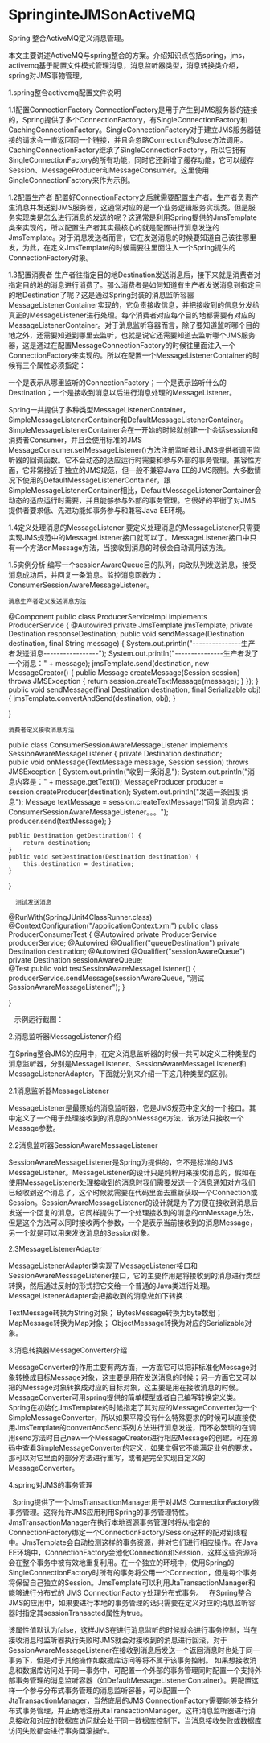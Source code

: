 # SpringinteJMSonActiveMQ
Spring 整合ActiveMQ定义消息管理。

本文主要讲述ActiveMQ与spring整合的方案。介绍知识点包括spring，jms，activemq基于配置文件模式管理消息，消息监听器类型，消息转换类介绍，spring对JMS事物管理。

1.spring整合activemq配置文件说明

1.1配置ConnectionFactory
       ConnectionFactory是用于产生到JMS服务器的链接的，Spring提供了多个ConnectionFactory，有SingleConnectionFactory和CachingConnectionFactory。SingleConnectionFactory对于建立JMS服务器链接的请求会一直返回同一个链接，并且会忽略Connection的close方法调用。CachingConnectionFactory继承了SingleConnectionFactory，所以它拥有SingleConnectionFactory的所有功能，同时它还新增了缓存功能，它可以缓存Session、MessageProducer和MessageConsumer。这里使用SingleConnectionFactory来作为示例。
       
1.2配置生产者
    配置好ConnectionFactory之后就需要配置生产者。生产者负责产生消息并发送到JMS服务器，这通常对应的是一个业务逻辑服务实现类。但是服务实现类是怎么进行消息的发送的呢？这通常是利用Spring提供的JmsTemplate类来实现的，所以配置生产者其实最核心的就是配置进行消息发送的JmsTemplate。对于消息发送者而言，它在发送消息的时候要知道自己该往哪里发，为此，在定义JmsTemplate的时候需要往里面注入一个Spring提供的ConnectionFactory对象。
    
1.3配置消费者
   生产者往指定目的地Destination发送消息后，接下来就是消费者对指定目的地的消息进行消费了。那么消费者是如何知道有生产者发送消息到指定目的地Destination了呢？这是通过Spring封装的消息监听容器MessageListenerContainer实现的，它负责接收信息，并把接收到的信息分发给真正的MessageListener进行处理。每个消费者对应每个目的地都需要有对应的MessageListenerContainer。对于消息监听容器而言，除了要知道监听哪个目的地之外，还需要知道到哪里去监听，也就是说它还需要知道去监听哪个JMS服务器，这是通过在配置MessageConnectionFactory的时候往里面注入一个ConnectionFactory来实现的。所以在配置一个MessageListenerContainer的时候有三个属性必须指定：
   
  一个是表示从哪里监听的ConnectionFactory；一个是表示监听什么的Destination；一个是接收到消息以后进行消息处理的MessageListener。
    
Spring一共提供了多种类型MessageListenerContainer，SimpleMessageListenerContainer和DefaultMessageListenerContainer。SimpleMessageListenerContainer会在一开始的时候就创建一个会话session和消费者Consumer，并且会使用标准的JMS MessageConsumer.setMessageListener()方法注册监听器让JMS提供者调用监听器的回调函数。它不会动态的适应运行时需要和参与外部的事务管理。兼容性方面，它非常接近于独立的JMS规范，但一般不兼容Java EE的JMS限制。大多数情况下使用的DefaultMessageListenerContainer，跟SimpleMessageListenerContainer相比，DefaultMessageListenerContainer会动态的适应运行时需要，并且能够参与外部的事务管理。它很好的平衡了对JMS提供者要求低、先进功能如事务参与和兼容Java EE环境。

1.4定义处理消息的MessageListener
       要定义处理消息的MessageListener只需要实现JMS规范中的MessageListener接口就可以了。MessageListener接口中只有一个方法onMessage方法，当接收到消息的时候会自动调用该方法。
       
1.5实例分析
    编写一个sessionAwareQueue目的队列，向改队列发送消息，接受消息成功后，并回复一条消息。监控消息函数为：ConsumerSessionAwareMessageListener。
    
    消息生产者定义发送消息方法
    
@Component
public class ProducerServiceImpl implements ProducerService {
    @Autowired
    private JmsTemplate jmsTemplate;
    private Destination responseDestination;
    public void sendMessage(Destination destination, final String message) {
        System.out.println("---------------生产者发送消息-----------------");
        System.out.println("---------------生产者发了一个消息：" + message);
        jmsTemplate.send(destination, new MessageCreator() {
            public Message createMessage(Session session) throws JMSException {
                return session.createTextMessage(message);
            }
        });
    }
    public void sendMessage(final Destination destination, final Serializable obj) {
        jmsTemplate.convertAndSend(destination, obj);
    }
    
}

    消费者定义接收消息方法
    
public class ConsumerSessionAwareMessageListener implements
        SessionAwareMessageListener<TextMessage> {
    private Destination destination;    
    public void onMessage(TextMessage message, Session session) throws JMSException {
        System.out.println("收到一条消息");
        System.out.println("消息内容是：" + message.getText());
        MessageProducer producer = session.createProducer(destination);
        System.out.println("发送一条回复消息");
        Message textMessage = session.createTextMessage("回复消息内容：ConsumerSessionAwareMessageListener。。。");
        producer.send(textMessage);
    }

    public Destination getDestination() {
        return destination;
    }
    public void setDestination(Destination destination) {
        this.destination = destination;
    }

}

      测试发送消息
    
@RunWith(SpringJUnit4ClassRunner.class)
@ContextConfiguration("/applicationContext.xml")
public class ProducerConsumerTest {
    @Autowired
    private ProducerService producerService;
    @Autowired
    @Qualifier("queueDestination")
    private Destination destination;
    @Autowired
    @Qualifier("sessionAwareQueue")
    private Destination sessionAwareQueue;    
    @Test
    public void testSessionAwareMessageListener() {
        producerService.sendMessage(sessionAwareQueue, "测试SessionAwareMessageListener");
    }
    
}

    示例运行截图：


2.消息监听器MessageListener介绍

   在Spring整合JMS的应用中，在定义消息监听器的时候一共可以定义三种类型的消息监听器，分别是MessageListener、SessionAwareMessageListener和MessageListenerAdapter。下面就分别来介绍一下这几种类型的区别。
    
2.1消息监听器MessageListener

   MessageListener是最原始的消息监听器，它是JMS规范中定义的一个接口。其中定义了一个用于处理接收到的消息的onMessage方法，该方法只接收一个Message参数。

2.2消息监听器SessionAwareMessageListener

   SessionAwareMessageListener是Spring为提供的，它不是标准的JMS MessageListener。MessageListener的设计只是纯粹用来接收消息的，假如在使用MessageListener处理接收到的消息时我们需要发送一个消息通知对方我们已经收到这个消息了，这个时候就需要在代码里面去重新获取一个Connection或Session。SessionAwareMessageListener的设计就是为了方便在接收到消息后发送一个回复的消息，它同样提供了一个处理接收到的消息的onMessage方法，但是这个方法可以同时接收两个参数，一个是表示当前接收到的消息Message，另一个就是可以用来发送消息的Session对象。
   
2.3MessageListenerAdapter

MessageListenerAdapter类实现了MessageListener接口和SessionAwareMessageListener接口，它的主要作用是将接收到的消息进行类型转换，然后通过反射的形式把它交给一个普通的Java类进行处理。MessageListenerAdapter会把接收到的消息做如下转换：

TextMessage转换为String对象；
BytesMessage转换为byte数组；
 MapMessage转换为Map对象；
ObjectMessage转换为对应的Serializable对象。

3.消息转换器MessageConverter介绍

   MessageConverter的作用主要有两方面，一方面它可以把非标准化Message对象转换成目标Message对象，这主要是用在发送消息的时候；另一方面它又可以把的Message对象转换成对应的目标对象，这主要是用在接收消息的时候。MessageConverter可用spring提供的简单模型或者自己编写转换定义类。Spring在初始化JmsTemplate的时候指定了其对应的MessageConverter为一个SimpleMessageConverter，所以如果平常没有什么特殊要求的时候可以直接使用JmsTemplate的convertAndSend系列方法进行消息发送，而不必繁琐的在调用send方法时自己new一个MessageCreator进行相应Message的创建。可在源码中查看SimpleMessageConverter的定义，如果觉得它不能满足业务的要求，那可以对它里面的部分方法进行重写，或者是完全实现自定义的MessageConverter。

4.spring对JMS的事务管理

   Spring提供了一个JmsTransactionManager用于对JMS ConnectionFactory做事务管理。这将允许JMS应用利用Spring的事务管理特性。JmsTransactionManager在执行本地资源事务管理时将从指定的ConnectionFactory绑定一个ConnectionFactory/Session这样的配对到线程中。JmsTemplate会自动检测这样的事务资源，并对它们进行相应操作。在Java EE环境中，ConnectionFactory会池化Connection和Session，这样这些资源将会在整个事务中被有效地重复利用。在一个独立的环境中，使用Spring的SingleConnectionFactory时所有的事务将公用一个Connection，但是每个事务将保留自己独立的Session。JmsTemplate可以利用JtaTransactionManager和能够进行分布式的 JMS ConnectionFactory处理分布式事务。   在Spring整合JMS的应用中，如果要进行本地的事务管理的话只需要在定义对应的消息监听容器时指定其sessionTransacted属性为true。

   该属性值默认为false，这样JMS在进行消息监听的时候就会进行事务控制，当在接收消息时监听器执行失败时JMS就会对接收到的消息进行回滚，对于SessionAwareMessageListener在接收到消息后发送一个返回消息时也处于同一事务下，但是对于其他操作如数据库访问等将不属于该事务控制。 如果想接收消息和数据库访问处于同一事务中，可配置一个外部的事务管理同时配置一个支持外部事务管理的消息监听容器（如DefaultMessageListenerContainer）。要配置这样一个参与分布式事务管理的消息监听容器，可以配置一个JtaTransactionManager，当然底层的JMS ConnectionFactory需要能够支持分布式事务管理，并正确地注册JtaTransactionManager。这样消息监听器进行消息接收和对应的数据库访问就会处于同一数据库控制下，当消息接收失败或数据库访问失败都会进行事务回滚操作。
